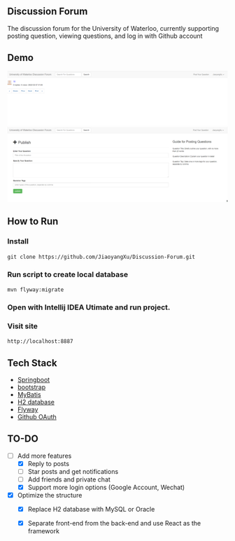 ## Discussion Forum
The discussion forum for the University of Waterloo, currently supporting posting question, viewing questions, and log in with Github account 

## Demo
![Image text](https://raw.githubusercontent.com/JiaoyangXu/Discussion-Forum/main/pictures/Home-page.png)
![Image text](https://raw.githubusercontent.com/JiaoyangXu/Discussion-Forum/main/pictures/Post-Question.png)

## How to Run

### Install
```
git clone https://github.com/JiaoyangXu/Discussion-Forum.git
```
### Run script to create local database
````
mvn flyway:migrate
````

### Open with Intellij IDEA Utimate and run project.

### Visit site
````
http://localhost:8887
````


## Tech Stack
* [Springboot](http://spring.io/guides)
* [bootstrap](https://v3.bootcss.com/)
* [MyBatis](https://mybatis.org/)
* [H2 database](http://www.h2database.com/html/main.html)
* [Flyway](https://flywaydb.org/getstarted/firststeps/maven)
* [Github OAuth](https://developer.github.com/apps/building-oauth-apps/creating-an-oauth-app)	

## TO-DO 
- [ ] Add more features
    - [X] Reply to posts
    - [ ] Star posts and get notifications
    - [ ] Add friends and private chat
    - [X] Support more login options (Google Account, Wechat)
  
- [X] Optimize the structure
  - [X] Replace H2 database with MySQL or Oracle
  - [X] Separate front-end from the back-end and use React as the framework  

